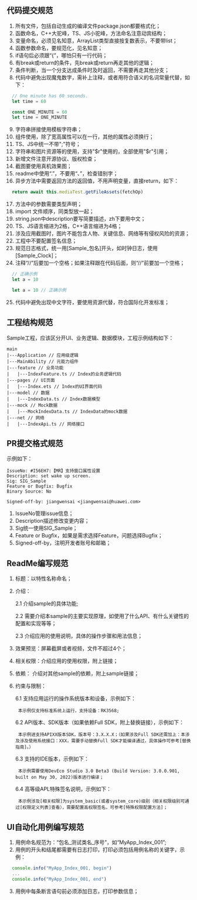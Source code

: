 ## 代码提交规范

1. 所有文件，包括自动生成的编译文件package.json都要格式化；
2. 函数命名，C++大驼峰，TS、JS小驼峰，方法命名注意动宾结构；
3. 变量命名，必须见名知意，ArrayList类型直接按复数表示，不要带list；
4. 函数参数命名，要规范化，见名知意；
5. if语句后必须跟“{”，哪怕只有一行代码；
6. 有break或return的条件，先break或return再走其他的逻辑；
7. 条件判断，当一个分支达成条件时及时返回，不需要再走其他分支；
8. 代码中避免出现魔鬼数字，需补上注释，或者用符合语义的名词常量代替，如下：
```ts
  // One minute has 60 seconds.
  let time = 60

  const ONE_MINUTE = 60
  let time = ONE_MINUTE
```
9. 字符串拼接使用模板字符串；
10. 组件使用，除了宽高属性可以在一行，其他的属性必须换行；
11. TS、JS中统一不带";"符号；
12. 字符串和图片资源等的使用，支持"$r"使用的，全部使用"$r"引用；
13. 新增文件注意开源协议、版权检查；
14. 截图要使用真机效果图；
15. readme中使用“.”，不要用“、”，检查错别字；
16. 异步方法中需要返回方法的返回值，不用声明变量，直接return，如下：
```ts
  return await this.mediaTest.getFileAssets(fetchOp)
```
17. 方法中的参数需要类型声明；
18. import 文件顺序，同类型放一起；
19. string.json中description要写简要描述，zh下要用中文；
20. TS、JS语言缩进为2格，C++语言缩进为4格；
21. 涉及应用截图时，图片不能包含人物、关键信息、网络等有侵权风险的资源；
22. 工程中不要配置签名信息；
23. 规范日志格式，统一用[Sample_包名]开头，如时钟日志，使用[Sample_Clock]；
24. 注释“//”后要加一个空格；如果注释跟在代码后面，则“//”前要加一个空格；
```ts
  // 正确示例
  let a = 10

  let a = 10 // 正确示例
```
25. 代码中避免出现中文字符，要使用资源代替，符合国际化开发标准；


## 工程结构规范

Sample工程，应该区分开UI、业务逻辑、数据模块，工程示例结构如下：

```
main
|---Application // 应用级逻辑
|---MainAbility // 元能力组件
|---feature // 业务功能
|   |---IndexFeature.ts // Index的业务逻辑代码
|---pages // UI页面
|   |---Index.ets // Index的UI界面代码
|---model // 数据
|   |---IndexData.ts // Index数据模型
|---mock // Mock数据
|   |---MockIndexData.ts // IndexData的mock数据
|---net // 网络
|   |---IndexApi.ts // 网络接口
```

## PR提交格式规范

示例如下：

```
IssueNo: #I56EH7:【MR】支持窗口属性设置
Description: set wake up screen.
Sig: SIG_Sample
Feature or Bugfix: Bugfix
Binary Source: No

Signed-off-by: jiangwensai <jiangwensai@huawei.com>
```

1. IssueNo管理issue信息；
2. Description描述修改变更内容；
3. Sig统一使用SIG_Sample；
4. Feature or Bugfix，如果是需求选择Feature，问题选择Bugfix；
5. Signed-off-by，注明开发者账号和邮箱；
	
## ReadMe编写规范

1. 标题：以特性名称命名；
2. 介绍：

	2.1 介绍sample的具体功能;

	2.2 需要介绍本sample的主要实现原理，如使用了什么API、有什么关键性的配置和实现等等；

	2.3 介绍应用的使用说明，具体的操作步骤和用法信息；

3. 效果预览：屏幕截屏或者视频，文件不超过4个；
4. 相关权限：介绍应用的使用权限，附上链接；
5. 依赖： 介绍对其他sample的依赖，附上sample链接；
6. 约束与限制：

	6.1 支持应用运行的操作系统版本和设备，示例如下：

		本示例仅支持标准系统上运行，支持设备：RK3568;

	6.2 API版本、SDK版本（如果依赖Full SDK，附上替换链接），示例如下：

		本示例进支持APIXX版本SDK，版本号：3.X.X.X；（如果涉及Full SDK还需加上：本涉及涉及使用系统接口：XXX，需要手动替换Full SDK才能编译通过，具体操作可参考[替换指南]。）

	6.3 支持的IDE版本，示例如下：

		本示例需要使用DevEco Studio 3.0 Beta3 (Build Version: 3.0.0.901, built on May 30, 2022)版本进行编译；

	6.4 高等级APL特殊签名说明，示例如下：

		本示例涉及[相关权限]为system_basic(或者system_core)级别（相关权限级别可通过[权限定义列表]查看），需要配置高权限签名，可参考[特殊权限配置方法]；

## UI自动化用例编写规范

1. 用例命名规范为：“包名_测试类名_序号”，如“MyApp_Index_001”;
2. 用例的开头和结尾都需要有日志打印，打印必须包括用例名称的关键字，示例：
```ts
  console.info("MyApp_Index_001, begin")
  ...
  console.info("MyApp_Index_001, end")
```
3. 用例中每条断言语句前必须添加日志，打印参数信息；
